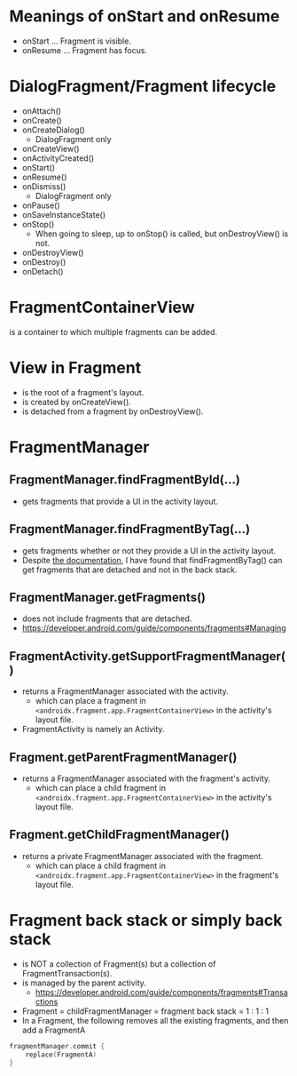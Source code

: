 # Meanings of onStart and onResume
* onStart ... Fragment is visible.
* onResume ... Fragment has focus. 

# DialogFragment/Fragment lifecycle
* onAttach()
* onCreate()
* onCreateDialog()
  * DialogFragment only
* onCreateView()
* onActivityCreated()
* onStart()
* onResume()
* onDismiss()
  * DialogFragment only
* onPause()
* onSaveInstanceState()
* onStop()
  * When going to sleep, up to onStop() is called, but onDestroyView() is not.
* onDestroyView()
* onDestroy()
* onDetach()

# FragmentContainerView
is a container to which multiple fragments can be added.

# View in Fragment
* is the root of a fragment's layout.
* is created by onCreateView().
* is detached from a fragment  by onDestroyView().

# FragmentManager
## FragmentManager.findFragmentById(...)
* gets fragments that provide a UI in the activity layout.
## FragmentManager.findFragmentByTag(...)
* gets fragments whether or not they provide a UI in the activity layout.
* Despite [the documentation](https://developer.android.com/reference/kotlin/androidx/fragment/app/FragmentManager#findfragmentbytag), I have found that findFragmentByTag() can get fragments that are detached and not in the back stack.
## FragmentManager.getFragments()
* does not include fragments that are detached.
* https://developer.android.com/guide/components/fragments#Managing

## FragmentActivity.getSupportFragmentManager()
* returns a FragmentManager associated with the activity.
  * which can place a fragment in `<androidx.fragment.app.FragmentContainerView>` in the activity's layout file.
* FragmentActivity is namely an Activity.

## Fragment.getParentFragmentManager()
* returns a FragmentManager associated with the fragment's activity.
  * which can place a child fragment in `<androidx.fragment.app.FragmentContainerView>` in the activity's layout file.

## Fragment.getChildFragmentManager()
* returns a private FragmentManager associated with the fragment.
  * which can place a child fragment in `<androidx.fragment.app.FragmentContainerView>` in the fragment's layout file.

# Fragment back stack or simply back stack
* is NOT a collection of Fragment(s) but a collection of FragmentTransaction(s).
* is managed by the parent activity.
  * https://developer.android.com/guide/components/fragments#Transactions
* Fragment = childFragmentManager = fragment back stack = 1 : 1 : 1
* In a Fragment, the following removes all the existing fragments, and then add a FragmentA
```kotlin
fragmentManager.commit {
    replace(FragmentA)
}
```
